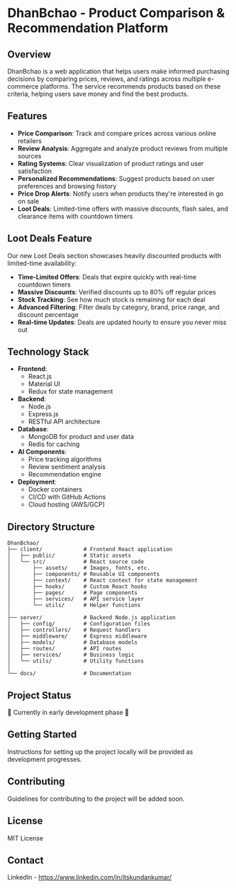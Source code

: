 # DhanBchao - Product Comparison & Recommendation Platform

## Overview
DhanBchao is a web application that helps users make informed purchasing decisions by comparing prices, reviews, and ratings across multiple e-commerce platforms. The service recommends products based on these criteria, helping users save money and find the best products.

## Features
- **Price Comparison**: Track and compare prices across various online retailers
- **Review Analysis**: Aggregate and analyze product reviews from multiple sources
- **Rating Systems**: Clear visualization of product ratings and user satisfaction
- **Personalized Recommendations**: Suggest products based on user preferences and browsing history
- **Price Drop Alerts**: Notify users when products they're interested in go on sale
- **Loot Deals**: Limited-time offers with massive discounts, flash sales, and clearance items with countdown timers

## Loot Deals Feature
Our new Loot Deals section showcases heavily discounted products with limited-time availability:
- **Time-Limited Offers**: Deals that expire quickly with real-time countdown timers
- **Massive Discounts**: Verified discounts up to 80% off regular prices
- **Stock Tracking**: See how much stock is remaining for each deal
- **Advanced Filtering**: Filter deals by category, brand, price range, and discount percentage
- **Real-time Updates**: Deals are updated hourly to ensure you never miss out

## Technology Stack
- **Frontend**: 
  - React.js
  - Material UI
  - Redux for state management
- **Backend**: 
  - Node.js
  - Express.js
  - RESTful API architecture
- **Database**: 
  - MongoDB for product and user data
  - Redis for caching
- **AI Components**:
  - Price tracking algorithms
  - Review sentiment analysis
  - Recommendation engine
- **Deployment**: 
  - Docker containers
  - CI/CD with GitHub Actions
  - Cloud hosting (AWS/GCP)

## Directory Structure
```
DhanBchao/
├── client/             # Frontend React application
│   ├── public/         # Static assets
│   └── src/            # React source code
│       ├── assets/     # Images, fonts, etc.
│       ├── components/ # Reusable UI components
│       ├── context/    # React context for state management
│       ├── hooks/      # Custom React hooks
│       ├── pages/      # Page components
│       ├── services/   # API service layer
│       └── utils/      # Helper functions
│
├── server/             # Backend Node.js application
│   ├── config/         # Configuration files
│   ├── controllers/    # Request handlers
│   ├── middleware/     # Express middleware
│   ├── models/         # Database models
│   ├── routes/         # API routes
│   ├── services/       # Business logic
│   └── utils/          # Utility functions
│
└── docs/               # Documentation
```

## Project Status
🚧 Currently in early development phase 🚧

## Getting Started
Instructions for setting up the project locally will be provided as development progresses.

## Contributing
Guidelines for contributing to the project will be added soon.

## License
MIT License

## Contact
LinkedIn - https://www.linkedin.com/in/itskundankumar/